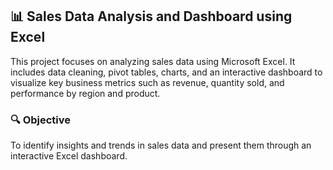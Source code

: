 ## 📊 Sales Data Analysis and Dashboard using Excel

This project focuses on analyzing sales data using Microsoft Excel. It includes data cleaning, pivot tables, charts, and an interactive dashboard to visualize key business metrics such as revenue, quantity sold, and performance by region and product.

### 🔍 Objective
To identify insights and trends in sales data and present them through an interactive Excel dashboard.

